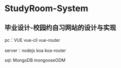 # StudyRoom-System
<b>毕业设计-校园约自习网站的设计与实现</b>
---
pc：VUE vue-cli  vue-router  

server：nodejs koa koa-router  

sql: MongoDB mongooseODM

  


